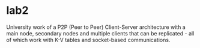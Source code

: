 # lab2

University work of a P2P (Peer to Peer) Client-Server architecture with a main node, secondary nodes and multiple clients that can be replicated - all of which work with K-V tables and socket-based communications.
